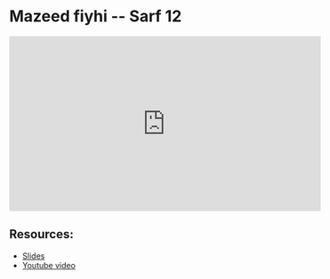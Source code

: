 # Mazeed fiyhi --  Sarf 12

<iframe width="560" height="315" src="https://www.youtube-nocookie.com/embed/IbL6jkeSukQ?start=0" frameborder="0" allow="accelerometer; autoplay; encrypted-media; gyroscope; picture-in-picture" allowfullscreen="allowfullscreen"></iframe><BR>



## Resources:
- [Slides](https://github.com/arshare/resources_balagha_pdfs)
- [Youtube video](https://www.youtube.com/watch?v=IbL6jkeSukQ&list=PLzn0qdi6JpdvWf0IDGNfaiM-okPqDuQoc&index=$INDEX)

